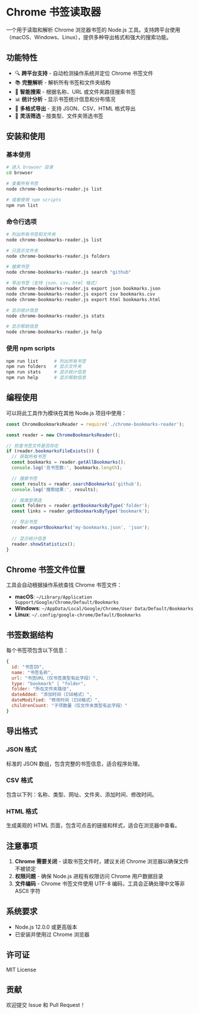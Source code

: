 # Chrome 书签读取器

一个用于读取和解析 Chrome 浏览器书签的 Node.js 工具。支持跨平台使用（macOS、Windows、Linux），提供多种导出格式和强大的搜索功能。

## 功能特性

- 🔍 **跨平台支持** - 自动检测操作系统并定位 Chrome 书签文件
- 📚 **完整解析** - 解析所有书签和文件夹结构
- 🔎 **智能搜索** - 根据名称、URL 或文件夹路径搜索书签
- 📊 **统计分析** - 显示书签统计信息和分布情况
- 💾 **多格式导出** - 支持 JSON、CSV、HTML 格式导出
- 🎯 **灵活筛选** - 按类型、文件夹筛选书签

## 安装和使用

### 基本使用

```bash
# 进入 browser 目录
cd browser

# 查看所有书签
node chrome-bookmarks-reader.js list

# 或者使用 npm scripts
npm run list
```

### 命令行选项

```bash
# 列出所有书签和文件夹
node chrome-bookmarks-reader.js list

# 只显示文件夹
node chrome-bookmarks-reader.js folders

# 搜索书签
node chrome-bookmarks-reader.js search "github"

# 导出书签（支持 json、csv、html 格式）
node chrome-bookmarks-reader.js export json bookmarks.json
node chrome-bookmarks-reader.js export csv bookmarks.csv
node chrome-bookmarks-reader.js export html bookmarks.html

# 显示统计信息
node chrome-bookmarks-reader.js stats

# 显示帮助信息
node chrome-bookmarks-reader.js help
```

### 使用 npm scripts

```bash
npm run list      # 列出所有书签
npm run folders   # 显示文件夹
npm run stats     # 显示统计信息
npm run help      # 显示帮助信息
```

## 编程使用

可以将此工具作为模块在其他 Node.js 项目中使用：

```javascript
const ChromeBookmarksReader = require('./chrome-bookmarks-reader');

const reader = new ChromeBookmarksReader();

// 检查书签文件是否存在
if (reader.bookmarksFileExists()) {
  // 获取所有书签
  const bookmarks = reader.getAllBookmarks();
  console.log('总书签数:', bookmarks.length);

  // 搜索书签
  const results = reader.searchBookmarks('github');
  console.log('搜索结果:', results);

  // 按类型筛选
  const folders = reader.getBookmarksByType('folder');
  const links = reader.getBookmarksByType('bookmark');

  // 导出书签
  reader.exportBookmarks('my-bookmarks.json', 'json');
  
  // 显示统计信息
  reader.showStatistics();
}
```

## Chrome 书签文件位置

工具会自动根据操作系统查找 Chrome 书签文件：

- **macOS**: `~/Library/Application Support/Google/Chrome/Default/Bookmarks`
- **Windows**: `~/AppData/Local/Google/Chrome/User Data/Default/Bookmarks`
- **Linux**: `~/.config/google-chrome/Default/Bookmarks`

## 书签数据结构

每个书签项包含以下信息：

```javascript
{
  id: "书签ID",
  name: "书签名称",
  url: "书签URL（仅书签类型有此字段）",
  type: "bookmark" | "folder",
  folder: "所在文件夹路径",
  dateAdded: "添加时间（ISO格式）",
  dateModified: "修改时间（ISO格式）",
  childrenCount: "子项数量（仅文件夹类型有此字段）"
}
```

## 导出格式

### JSON 格式
标准的 JSON 数组，包含完整的书签信息，适合程序处理。

### CSV 格式
包含以下列：名称、类型、网址、文件夹、添加时间、修改时间。

### HTML 格式
生成美观的 HTML 页面，包含可点击的链接和样式，适合在浏览器中查看。

## 注意事项

1. **Chrome 需要关闭** - 读取书签文件时，建议关闭 Chrome 浏览器以确保文件不被锁定
2. **权限问题** - 确保 Node.js 进程有权限访问 Chrome 用户数据目录
3. **文件编码** - Chrome 书签文件使用 UTF-8 编码，工具会正确处理中文等非 ASCII 字符

## 系统要求

- Node.js 12.0.0 或更高版本
- 已安装并使用过 Chrome 浏览器

## 许可证

MIT License

## 贡献

欢迎提交 Issue 和 Pull Request！ 